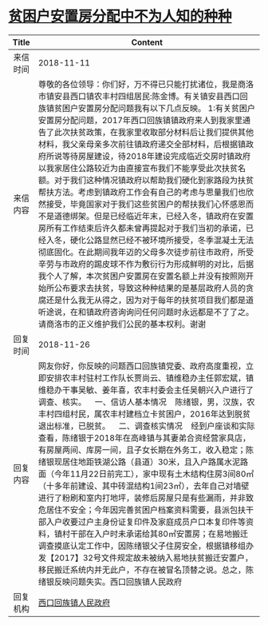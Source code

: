 # [贫困户安置房分配中不为人知的种种](http://www.shangluo.gov.cn/zmhd/ldxxxx.jsp?urltype=leadermail.LeaderMailContentUrl&wbtreeid=1112&leadermailid=5005)

| Title |                                                                                                                                                                                                                                                                                       Content                                                                                                                                                                                                                                                                                        |
|:-----:|--------------------------------------------------------------------------------------------------------------------------------------------------------------------------------------------------------------------------------------------------------------------------------------------------------------------------------------------------------------------------------------------------------------------------------------------------------------------------------------------------------------------------------------------------------------------------------------|
| 来信时间  | 2018-11-11                                                                                                                                                                                                                                                                                                                                                                                                                                                                                                                                                                           |
| 来信内容  | 尊敬的各位领导：你们好，万不得已只能打扰诸位，我是商洛市镇安县西口镇农丰村四组居民:陈金博。有关镇安县西口回族镇贫困户安置房分配问题我有以下几点反映。 1:有关贫困户安置房分配问题，2017年西口回族镇镇政府来人到我家里通告了此次扶贫政策，在我家里收取部分材料后让我们提供其他材料，我父亲母亲多次前往镇政府递交全部材料，后根据镇政府所说等待房屋建设，待2018年建设完成临近交房时镇政府以我家居住公路较近为由直接宣布我们不能享受此次扶贫名额。对于我们这种情况镇政府以帮助我们硬化到家路段为扶贫帮扶方法。考虑到镇政府工作会有自己的考虑与思量我们也欣然接受，毕竟国家对于我们这些贫困户的帮扶我们心怀感恩而不是道德绑架。但是已经临近年末，已经入冬，镇政府在安置房所有工作结束后许久都未曾再提起对于我们当初的承诺，已经入冬，硬化公路显然已经不被环境所接受，冬季混凝土无法彻底固化。在此期间我年迈的父母多次徒步前往市政府，所受辛劳与市政府的踢皮球不作为敷衍行为形成鲜明的对比，后据我个人了解，本次贫困户安置房在安置名额上并没有按照刚开始所公布要求去扶贫，导致这种种结果的是基层政府人员的贪腐还是什么我无从得之，因为对于每年的扶贫项目我们都是道听途说，在和镇政府咨询询问任何问题时永远都是不了了之。请商洛市的正义维护我们公民的基本权利。谢谢 |
| 回复时间  | 2018-11-26                                                                                                                                                                                                                                                                                                                                                                                                                                                                                                                                                                           |
| 回复内容  | 网友你好，你反映的问题西口回族镇党委、政府高度重视，立即安排农丰村驻村工作队长贾尚云、镇维稳办主任郭宏斌，镇维稳办干事吴敏、姜年喜，农丰村委会主任吴朝兴入户进行了调查、核实。    一、信访人基本情况    陈绪银，男，汉族，农丰村四组村民，属农丰村建档立卡贫困户，2016年达到脱贫退出标准，已脱贫。    二、调查核实情况    经到户座谈和实际查看，陈绪银于2018年在高峰镇与其妻弟合资经营家具店，有房屋两间、库房一间，且子女长期在外务工，收入稳定；陈绪银现居住地距铁湖公路（县道）30米，且入户路属水泥路面（今年11月22日前完工），家中现有土木结构住房3间80㎡（十多年前建设、其中砖混结构1间23㎡），去年自己对墙壁进行了粉刷和室内打地坪，装修后房屋只是有些漏雨，并非致危居住不安全；今年因完善贫困户档案资料需要，县派包扶干部入户收要过户主身份证复印件及家庭成员户口本复印件等资料，镇村干部在入户时未承诺给其80㎡安置房；在易地搬迁调查摸底认定工作中，因陈绪银父子住房安全，根据镇移组办发【2017】32号文件规定故未被纳入易地扶贫搬迁安置户，移民搬迁系统内并无此户，不存在被冒名顶替之说。总之，陈绪银反映问题失实。西口回族镇人民政府                                         |
| 回复机构  | [西口回族镇人民政府](../../category/agencies/西口回族镇人民政府.md)                                                                                                                                                                                                                                                                                                                                                                                                                                                                                                                                    |